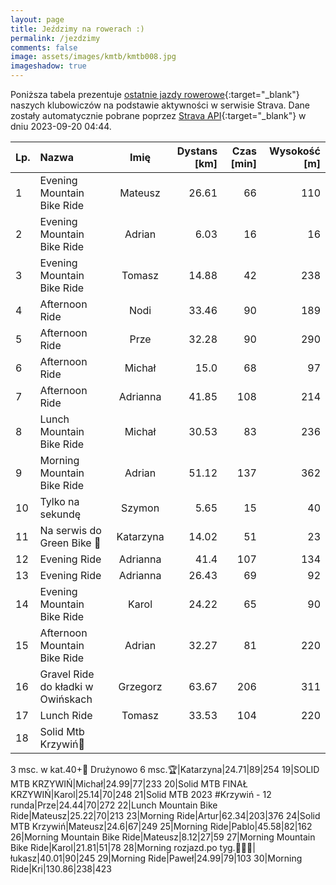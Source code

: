 ```yaml
---
layout: page
title: Jeździmy na rowerach :)
permalink: /jezdzimy
comments: false
image: assets/images/kmtb/kmtb008.jpg
imageshadow: true
---
```


Poniższa tabela prezentuje [ostatnie jazdy rowerowe](https://www.strava.com/clubs/336381){:target="_blank"} naszych klubowiczów na podstawie aktywności w serwisie Strava. Dane zostały automatycznie pobrane poprzez [Strava API](https://developers.strava.com/docs/reference/#api-Clubs-getClubActivitiesById){:target="_blank"} w dniu 2023-09-20 04:44.

Lp. | Nazwa | Imię | Dystans [km] | Czas [min] | Wysokość [m]
:--- | :--- | :---: | ---: | ---: | ---:
1|Evening Mountain Bike Ride|Mateusz|26.61|66|110
2|Evening Mountain Bike Ride|Adrian|6.03|16|16
3|Evening Mountain Bike Ride|Tomasz|14.88|42|238
4|Afternoon Ride|Nodi|33.46|90|189
5|Afternoon Ride|Prze|32.28|90|290
6|Afternoon Ride|Michał|15.0|68|97
7|Afternoon Ride|Adrianna|41.85|108|214
8|Lunch Mountain Bike Ride|Michał|30.53|83|236
9|Morning Mountain Bike Ride|Adrian|51.12|137|362
10|Tylko na sekundę|Szymon|5.65|15|40
11|Na serwis do Green Bike 🚴|Katarzyna|14.02|51|23
12|Evening Ride|Adrianna|41.4|107|134
13|Evening Ride|Adrianna|26.43|69|92
14|Evening Mountain Bike Ride|Karol|24.22|65|90
15|Afternoon Mountain Bike Ride|Adrian|32.27|81|220
16|Gravel Ride do kładki w Owińskach|Grzegorz|63.67|206|311
17|Lunch Ride|Tomasz|33.53|104|220
18|Solid Mtb Krzywiń🚴
3 msc. w kat.40+🥉
Drużynowo 6 msc.🏆|Katarzyna|24.71|89|254
19|SOLID MTB KRZYWIŃ|Michał|24.99|77|233
20|Solid MTB FINAŁ KRZYWIŃ|Karol|25.14|70|248
21|Solid MTB 2023 #Krzywiń - 12 runda|Prze|24.44|70|272
22|Lunch Mountain Bike Ride|Mateusz|25.22|70|213
23|Morning Ride|Artur|62.34|203|376
24|Solid MTB Krzywiń|Mateusz|24.6|67|249
25|Morning Ride|Pablo|45.58|82|162
26|Morning Mountain Bike Ride|Mateusz|8.12|27|59
27|Morning Mountain Bike Ride|Karol|21.81|51|78
28|Morning rozjazd.po tyg.🚵‍♂️🛞|łukasz|40.01|90|245
29|Morning Ride|Paweł|24.99|79|103
30|Morning Ride|Kri|130.86|238|423
